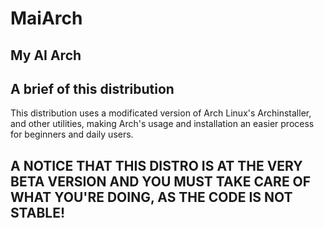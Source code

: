 # MaiArch
## My AI Arch

## A brief of this distribution
This distribution uses a modificated version of Arch Linux's Archinstaller, and other utilities, making Arch's usage and installation an easier process for beginners and daily users.

## A NOTICE THAT THIS DISTRO IS AT THE VERY BETA VERSION AND YOU MUST TAKE CARE OF WHAT YOU'RE DOING, AS THE CODE IS NOT STABLE!
